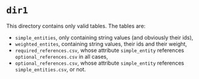 # `dir1`

This directory contains only valid tables. The tables are:

- `simple_entities`, only containing string values (and obviously their ids),
- `weighted_entites`, containing string values, their ids and their weight,
- `required_references.csv`, whose attribute `simple_entity` references
  `optional_references.csv` in all cases,
- `optional_references.csv`, whose attribute `simple_entity` references
  `simple_entities.csv`, or not.
